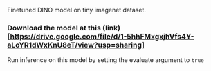 Finetuned DINO model on tiny imagenet dataset.

### Download the model at this (link)[https://drive.google.com/file/d/1-5hhFMxgxjhVfs4Y-aLoYR1dWxKnU8eT/view?usp=sharing]

Run inference on this model by setting the evaluate argument to `true`
